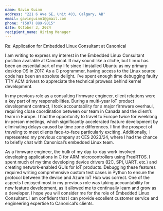 ```yaml
---
name: Gavin Guinn  
address: "221 6 Ave SE, Unit 403, Calgary, AB"  
email: gavinguinn1@gmail.com  
phone: "(587) 889-9815"  
date: October 3, 2024  
recipient_name: Hiring Manager  
---
```


Re: Application for Embedded Linux Consultant at Canonical

I am writing to express my interest in the Embedded Linux Consultant position available at Canonical. It may sound like a cliché, but Linux has been an essential part of my life since I installed Ubuntu as my primary desktop OS in 2017. As a C programmer, having access to the Linux source code has been an absolute delight. I’ve spent enough time debugging faulty TTY ACM drivers to appreciate the technical prowess behind kernel development.

In my previous role as a consulting firmware engineer, client relations were a key part of my responsibilities. During a multi-year IoT product development contract, I took accountability for a major firmware overhaul, requiring close coordination between our team in Canada and the client’s team in Europe. I had the opportunity to travel to Europe twice for weeklong in-person meetings, which significantly accelerated feature development by eliminating delays caused by time zone differences. I find the prospect of traveling to meet clients face-to-face particularly exciting. Additionally, I represented my previous company at CES 2023/24, where I had the chance to briefly chat with Canonical’s embedded Linux team.

As a firmware engineer, the bulk of my day-to-day work involved developing applications in C for ARM microcontrollers using FreeRTOS. I spent much of my time developing device drivers (I2C, SPI, UART, etc.) and creating network-enabled GUIs for IoT products. Debugging these features required writing comprehensive custom test cases in Python to ensure the protocol between the device and Azure IoT Hub was correct. One of the aspects I enjoyed most in my previous role was taking accountability for new feature development, as it allowed me to continually learn and grow as a developer.
I hope you will consider me for the role of Embedded Linux Consultant. I am confident that I can provide excellent customer service and engineering expertise to Canonical’s clients.
